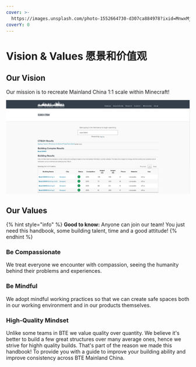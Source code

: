 ```yaml
---
cover: >-
  https://images.unsplash.com/photo-1552664730-d307ca884978?ixid=MnwxMjA3fDB8MHxwaG90by1wYWdlfHx8fGVufDB8fHx8&ixlib=rb-1.2.1&auto=format&fit=crop&w=2970&q=80
coverY: 0
---
```


# Vision & Values 愿景和价值观

## Our Vision

Our mission is to recreate Mainland China 1:1 scale within Minecraft!&#x20;

![](<../.gitbook/assets/image (3).png>)

## Our Values

{% hint style="info" %}
**Good to know:** Anyone can join our team! You just need this handbook, some building talent, time and a good attitude!
{% endhint %}

### Be Compassionate

We treat everyone we encounter with compassion, seeing the humanity behind their problems and experiences.

### Be Mindful

We adopt mindful working practices so that we can create safe spaces both in our working environment and in our products themselves.

### High-Quality Mindset

Unlike some teams in BTE we value quality over quantity. We believe it's better to build a few great structures over many average ones, hence we strive for highh quality builds. That's part of the reason we made this handbook! To provide you with a guide to improve your building ability and improve consistency across BTE Mainland China.
